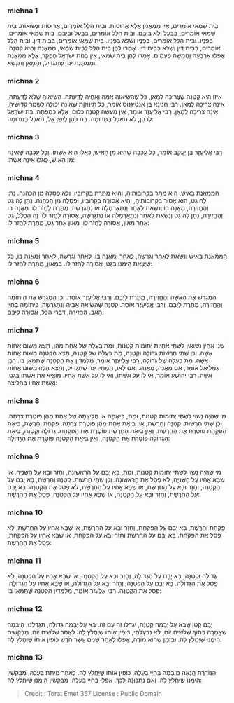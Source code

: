 
### michna 1
בֵּית שַׁמַּאי אוֹמְרִים, אֵין מְמָאֲנִין אֶלָּא אֲרוּסוֹת. וּבֵית הִלֵּל אוֹמְרִים, אֲרוּסוֹת וּנְשׂוּאוֹת. בֵּית שַׁמַּאי אוֹמְרִים, בַּבַּעַל וְלֹא בַיָּבָם. וּבֵית הִלֵּל אוֹמְרִים, בַּבַּעַל וּבַיָּבָם. בֵּית שַׁמַּאי אוֹמְרִים, בְּפָנָיו. וּבֵית הִלֵּל אוֹמְרִים, בְּפָנָיו וְשֶׁלֹּא בְפָנָיו. בֵּית שַׁמַּאי אוֹמְרִים, בְּבֵית דִּין. וּבֵית הִלֵּל אוֹמְרִים, בְּבֵית דִּין וְשֶׁלֹּא בְבֵית דִּין. אָמְרוּ לָהֶן בֵּית הִלֵּל לְבֵית שַׁמַּאי, מְמָאֶנֶת וְהִיא קְטַנָּה, אֲפִלּוּ אַרְבָּעָה וַחֲמִשָּׁה פְעָמִים. אָמְרוּ לָהֶן בֵּית שַׁמַּאי, אֵין בְּנוֹת יִשְׂרָאֵל הֶפְקֵר, אֶלָּא מְמָאֶנֶת וּמַמְתֶּנֶת עַד שֶׁתַּגְדִּיל, וּתְמָאֵן וְתִנָּשֵׂא: 

### michna 2
אֵיזוֹ הִיא קְטַנָּה שֶׁצְּרִיכָה לְמָאֵן, כֹּל שֶׁהִשִּׂיאוּהָ אִמָּהּ וְאַחֶיהָ לְדַעְתָּהּ. הִשִּׂיאוּהָ שֶׁלֹּא לְדַעְתָּהּ, אֵינָהּ צְרִיכָה לְמָאֵן. רַבִּי חֲנִינָא בֶּן אַנְטִיגְנוֹס אוֹמֵר, כָּל תִּינוֹקֶת שֶׁאֵינָהּ יְכוֹלָה לִשְׁמֹר קִדּוּשֶׁיהָ, אֵינָהּ צְרִיכָה לְמָאֵן. רַבִּי אֱלִיעֶזֶר אוֹמֵר, אֵין מַעֲשֵׂה קְטַנָּה כְלוּם, אֶלָּא כִמְפֻתָּה. בַּת יִשְׂרָאֵל לְכֹהֵן, לֹא תֹאכַל בַּתְּרוּמָה. בַּת כֹּהֵן לְיִשְׂרָאֵל, תֹּאכַל בַּתְּרוּמָה: 

### michna 3
רַבִּי אֱלִיעֶזֶר בֶּן יַעֲקֹב אוֹמֵר, כָּל עַכָּבָה שֶׁהִיא מִן הָאִישׁ, כְּאִלּוּ הִיא אִשְׁתּוֹ. וְכָל עַכָּבָה שֶׁאֵינָהּ מִן הָאִישׁ, כְּאִלּוּ אֵינָהּ אִשְׁתּוֹ: 

### michna 4
הַמְמָאֶנֶת בָּאִישׁ, הוּא מֻתָּר בִּקְרוֹבוֹתֶיהָ, וְהִיא מֻתֶּרֶת בִּקְרוֹבָיו, וְלֹא פְסָלָהּ מִן הַכְּהֻנָּה. נָתַן לָהּ גֵּט, הוּא אָסוּר בִּקְרוֹבוֹתֶיהָ, וְהִיא אֲסוּרָה בִקְרוֹבָיו, וּפְסָלָהּ מִן הַכְּהֻנָּה. נָתַן לָהּ גֵּט וְהֶחֱזִירָהּ, מֵאֲנָה בוֹ וְנִשֵּׂאת לְאַחֵר וְנִתְאַרְמְלָה אוֹ נִתְגָּרְשָׁה, מֻתֶּרֶת לַחֲזֹר לוֹ. מֵאֲנָה בוֹ וְהֶחֱזִירָהּ, נָתַן לָהּ גֵּט וְנִשֵּׂאת לְאַחֵר וְנִתְאַרְמְלָה אוֹ נִתְגָּרְשָׁה, אֲסוּרָה לַחֲזֹר לוֹ. זֶה הַכְּלָל, גֵּט אַחַר מֵאוּן, אֲסוּרָה לַחֲזֹר לוֹ. מֵאוּן אַחַר גֵּט, מֻתֶּרֶת לַחֲזֹר לוֹ: 

### michna 5
הַמְמָאֶנֶת בָּאִישׁ וְנִשֵּׂאת לְאַחֵר וְגֵרְשָׁהּ, לְאַחֵר וּמֵאֲנָה בוֹ, לְאַחֵר וְגֵרְשָׁהּ, לְאַחֵר וּמֵאֲנָה בוֹ, כֹּל שֶׁיָּצָאת הֵימֶנּוּ בְגֵט, אֲסוּרָה לַחֲזֹר לוֹ. בְּמֵאוּן, מֻתֶּרֶת לַחֲזֹר לוֹ: 

### michna 6
הַמְגָרֵשׁ אֶת הָאִשָּׁה וְהֶחֱזִירָהּ, מֻתֶּרֶת לַיָּבָם. וְרַבִּי אֱלִיעֶזֶר אוֹסֵר. וְכֵן הַמְגָרֵשׁ אֶת הַיְתוֹמָה וְהֶחֱזִירָהּ, מֻתֶּרֶת לַיָּבָם. וְרַבִּי אֱלִיעֶזֶר אוֹסֵר. קְטַנָּה שֶׁהִשִּׂיאָהּ אָבִיהָ וְנִתְגָּרְשָׁה, כִּיתוֹמָה בְחַיֵּי הָאָב. הֶחֱזִירָהּ, דִּבְרֵי הַכֹּל, אֲסוּרָה לַיָּבָם: 

### michna 7
שְׁנֵי אַחִין נְשׂוּאִין לִשְׁתֵּי אֲחָיוֹת יְתוֹמוֹת קְטַנּוֹת, וּמֵת בַּעְלָהּ שֶׁל אַחַת מֵהֶן, תֵּצֵא מִשּׁוּם אֲחוֹת אִשָּׁה. וְכֵן שְׁתֵּי חֵרְשׁוֹת גְדוֹלָה וּקְטַנָּה, מֵת בַּעְלָהּ שֶׁל קְטַנָּה, תֵּצֵא הַקְּטַנָּה מִשּׁוּם אֲחוֹת אִשָּׁה. מֵת בַּעְלָהּ שֶׁל גְּדוֹלָה, רַבִּי אֱלִיעֶזֶר אוֹמֵר, מְלַמְּדִין אֶת הַקְּטַנָּה שֶׁתְּמָאֵן בּוֹ. רַבָּן גַּמְלִיאֵל אוֹמֵר, אִם מֵאֲנָה, מֵאֲנָה. וְאִם לָאו, תַּמְתִּין עַד שֶׁתַּגְדִּיל, וְתֵצֵא הַלָּזוּ מִשּׁוּם אֲחוֹת אִשָּׁה. רַבִּי יְהוֹשֻׁעַ אוֹמֵר, אִי לוֹ עַל אִשְׁתּוֹ, וְאִי לוֹ עַל אֵשֶׁת אָחִיו. מוֹצִיא אֶת אִשְׁתּוֹ בְגֵט, וְאֵשֶׁת אָחִיו בַּחֲלִיצָה: 

### michna 8
מִי שֶׁהָיָה נָשׂוּי לִשְׁתֵּי יְתוֹמוֹת קְטַנּוֹת, וּמֵת, בִּיאָתָהּ אוֹ חֲלִיצָתָהּ שֶׁל אַחַת מֵהֶן פּוֹטֶרֶת צָרָתָהּ. וְכֵן שְׁתֵּי חֵרְשׁוֹת. קְטַנָּה וְחֵרֶשֶׁת, אֵין בִּיאַת אַחַת מֵהֶן פּוֹטֶרֶת צָרָתָהּ. פִּקַּחַת וְחֵרֶשֶׁת, בִּיאַת הַפִּקַּחַת פּוֹטֶרֶת אֶת הַחֵרֶשֶׁת, וְאֵין בִּיאַת הַחֵרֶשֶׁת פּוֹטֶרֶת אֶת הַפִּקַּחַת. גְּדוֹלָה וּקְטַנָּה, בִּיאַת הַגְּדוֹלָה פוֹטֶרֶת אֶת הַקְּטַנָּה, וְאֵין בִּיאַת הַקְּטַנָּה פוֹטֶרֶת אֶת הַגְּדוֹלָה: 

### michna 9
מִי שֶׁהָיָה נָשׂוּי לִשְׁתֵּי יְתוֹמוֹת קְטַנּוֹת, וּמֵת, בָּא יָבָם עַל הָרִאשׁוֹנָה, וְחָזַר וּבָא עַל הַשְּׁנִיָּה, אוֹ שֶׁבָּא אָחִיו עַל הַשְּׁנִיָּה, לֹא פָסַל אֶת הָרִאשׁוֹנָה. וְכֵן שְׁתֵּי חֵרְשׁוֹת. קְטַנָּה וְחֵרֶשֶׁת, בָּא יָבָם עַל הַקְּטַנָּה, וְחָזַר וּבָא עַל הַחֵרֶשֶׁת, אוֹ שֶׁבָּא אָחִיו עַל הַחֵרֶשֶׁת, לֹא פָסַל אֶת הַקְּטַנָּה. בָּא יָבָם עַל הַחֵרֶשֶׁת, וְחָזַר וּבָא עַל הַקְּטַנָּה, אוֹ שֶׁבָּא אָחִיו עַל הַקְּטַנָּה, פָּסַל אֶת הַחֵרֶשֶׁת: 

### michna 10
פִּקַּחַת וְחֵרֶשֶׁת, בָּא יָבָם עַל הַפִּקַּחַת, וְחָזַר וּבָא עַל הַחֵרֶשֶׁת, אוֹ שֶׁבָּא אָחִיו עַל הַחֵרֶשֶׁת, לֹא פָסַל אֶת הַפִּקַּחַת. בָּא יָבָם עַל הַחֵרֶשֶׁת וְחָזַר וּבָא עַל הַפִּקַּחַת, אוֹ שֶׁבָּא אָחִיו עַל הַפִּקַּחַת, פָּסַל אֶת הַחֵרֶשֶׁת: 

### michna 11
גְּדוֹלָה וּקְטַנָּה, בָּא יָבָם עַל הַגְּדוֹלָה, וְחָזַר וּבָא עַל הַקְּטַנָּה, אוֹ שֶׁבָּא אָחִיו עַל הַקְּטַנָּה, לֹא פָסַל אֶת הַגְּדוֹלָה. בָּא יָבָם עַל הַקְּטַנָּה, וְחָזַר וּבָא עַל הַגְּדוֹלָה, אוֹ שֶׁבָּא אָחִיו עַל הַגְּדוֹלָה, פָּסַל אֶת הַקְּטַנָּה. רַבִּי אֶלְעָזָר אוֹמֵר, מְלַמְּדִין הַקְּטַנָּה שֶׁתְּמָאֵן בּוֹ: 

### michna 12
יָבָם קָטָן שֶׁבָּא עַל יְבָמָה קְטַנָּה, יִגְדְּלוּ זֶה עִם זֶה. בָּא עַל יְבָמָה גְדוֹלָה, תְּגַדְּלֶנּוּ. הַיְבָמָה שֶׁאָמְרָה בְּתוֹךְ שְׁלֹשִׁים יוֹם, לֹא נִבְעָלְתִּי, כּוֹפִין אוֹתוֹ שֶׁיַּחֲלֹץ לָהּ. לְאַחַר שְׁלֹשִׁים יוֹם, מְבַקְשִׁים הֵימֶנּוּ שְׁיַּחֲלֹץ לָהּ. וּבִזְמַן שֶׁהוּא מוֹדֶה, אֲפִלּוּ לְאַחַר שְׁנֵים עָשָׂר חֹדֶשׁ כּוֹפִין אוֹתוֹ שֶׁיַּחֲלֹץ לָהּ: 

### michna 13
הַנּוֹדֶרֶת הֲנָאָה מִיְבָמָהּ בְּחַיֵּי בַעְלָהּ, כּוֹפִין אוֹתוֹ שֶׁיַּחֲלֹץ לָהּ. לְאַחַר מִיתַת בַּעְלָהּ, מְבַקְשִׁין הֵימֶנּוּ שֶׁיַּחֲלֹץ לָהּ. וְאִם נִתְכַּוְּנָה לְכָךְ, אֲפִלּוּ בְחַיֵּי בַעְלָהּ, מְבַקְשִׁין הֵימֶנּוּ שֶׁיַּחֲלֹץ לָהּ: 

>Credit : Torat Emet 357
>License : Public Domain 